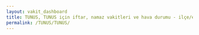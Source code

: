```yaml
---
layout: vakit_dashboard
title: TUNUS, TUNUS için iftar, namaz vakitleri ve hava durumu - ilçe/eyalet seç
permalink: /TUNUS/TUNUS/
---
```


<script type="text/javascript">
  var GLOBAL_COUNTRY = 'TUNUS';
  var GLOBAL_CITY = 'TUNUS';
  var GLOBAL_STATE = '';
  var lat = 72;
  var lon = 21;
</script>

